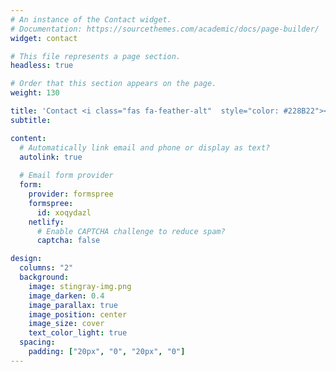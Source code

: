 ```yaml
---
# An instance of the Contact widget.
# Documentation: https://sourcethemes.com/academic/docs/page-builder/
widget: contact

# This file represents a page section.
headless: true

# Order that this section appears on the page.
weight: 130

title: 'Contact <i class="fas fa-feather-alt"  style="color: #228B22"></i>'
subtitle:

content:
  # Automatically link email and phone or display as text?
  autolink: true
  
  # Email form provider
  form:
    provider: formspree
    formspree:
      id: xoqydazl
    netlify:
      # Enable CAPTCHA challenge to reduce spam?
      captcha: false

design:
  columns: "2"
  background:
    image: stingray-img.png
    image_darken: 0.4
    image_parallax: true
    image_position: center
    image_size: cover
    text_color_light: true
  spacing:
    padding: ["20px", "0", "20px", "0"]
---
```



